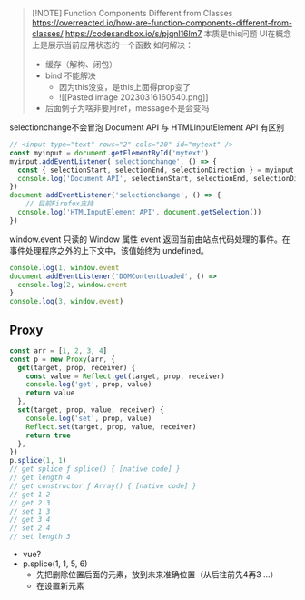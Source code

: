 
> [!NOTE] Function Components Different from Classes
> <https://overreacted.io/how-are-function-components-different-from-classes/>
><https://codesandbox.io/s/pjqnl16lm7>
> 本质是this问题
> UI在概念上是展示当前应用状态的一个函数
> 如何解决：
> - 缓存（解构、闭包）
> - bind 不能解决
> 	- 因为this没变，是this上面得prop变了
> 	- ![[Pasted image 20230316160540.png]]
> - 后面例子为啥非要用ref，message不是会变吗


selectionchange不会冒泡
Document API 与 HTMLInputElement API 有区别
```js
// <input type="text" rows="2" cols="20" id="mytext" />
const myinput = document.getElementById('mytext')
myinput.addEventListener('selectionchange', () => {
  const { selectionStart, selectionEnd, selectionDirection } = myinput
  console.log('Document API', selectionStart, selectionEnd, selectionDirection)
})
document.addEventListener('selectionchange', () => {
	// 目前Firefox支持
  console.log('HTMLInputElement API', document.getSelection())
})
```

window.event
只读的 Window 属性 event 返回当前由站点代码处理的事件。在事件处理程序之外的上下文中，该值始终为 undefined。
```js
console.log(1, window.event
document.addEventListener('DOMContentLoaded', () => 
  console.log(2, window.event
}
console.log(3, window.event)
```

## Proxy
```js
const arr = [1, 2, 3, 4]
const p = new Proxy(arr, {
  get(target, prop, receiver) {
    const value = Reflect.get(target, prop, receiver)
    console.log('get', prop, value)
    return value
  },
  set(target, prop, value, receiver) {
    console.log('set', prop, value)
    Reflect.set(target, prop, value, receiver)
    return true
  },
})
p.splice(1, 1)
// get splice ƒ splice() { [native code] }
// get length 4
// get constructor ƒ Array() { [native code] }
// get 1 2
// get 2 3
// set 1 3
// get 3 4
// set 2 4
// set length 3
```
- vue?
- p.splice(1, 1, 5, 6)
	- 先把删除位置后面的元素，放到未来准确位置（从后往前先4再3 ...）
	- 在设置新元素